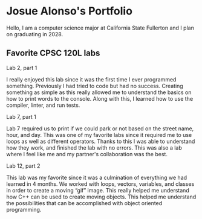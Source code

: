 
# Josue Alonso's Portfolio

Hello, I am a computer science major at California State Fullerton and I plan on graduating in 2028.

## Favorite CPSC 120L labs

Lab 2, part 1

I really enjoyed this lab since it was the first time I ever programmed something. Previously I had tried to code but had no success. Creating something as simple as this really allowed me to understand the basics on how to print words to the console. Along with this, I learned how to use the compiler, linter, and run tests. 

Lab 7, part 1

Lab 7 required us to print if we could park or not based on the street name, hour, and day. This was one of my favorite labs since it required me to use loops as well as different operators. Thanks to this I was able to understand how they work, and finished the lab with no errors. This was also a lab where I feel like me and my partner's collaboration was the best. 

Lab 12, part 2

This lab was my favorite since it was a culmination of everything we had learned in 4 months. We worked with loops, vectors, variables, and classes in order to create a moving “gif” image. This really helped me understand how C++ can be used to create moving objects. This helped me understand the possibilities that can be accomplished with object oriented programming. 
